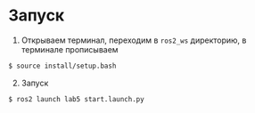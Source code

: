 # Запуск

1. Открываем терминал, переходим в `ros2_ws` директорию, в терминале прописываем

```bash
$ source install/setup.bash
```

2. Запуск 
```bash
$ ros2 launch lab5 start.launch.py
```
